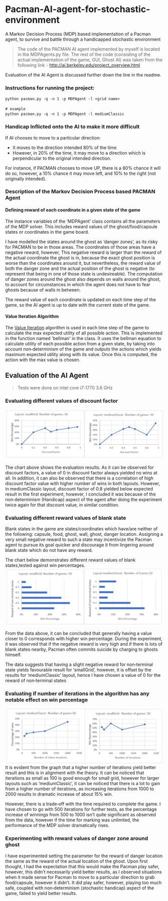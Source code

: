 # Pacman-AI-agent-for-stochastic-environment
A Markov Decision Process (MDP) based implementation of a Pacman agent, to survive and battle through a handicapped stochastic environment

> The code of the PACMAN AI agent implemented by myself is located in the MDPAgents.py file. The rest of the code (consisting of the actual implementation of the game, GUI, Ghost AI) was taken from the following link - http://ai.berkeley.edu/project_overview.html

Evaluation of the AI Agent is discussed further down the line in the readme.

### Instructions for running the project:
```
python pacman.py -q -n 1 -p MDPAgent -l <grid name>

# example
python pacman.py -q -n 1 -p MDPAgent -l mediumClassic
```

### Handicap Inflicted onto the AI to make it more difficult
If AI chooses to move to a particular direction:
* It moves to the direction intended 80% of the time
* However, in 20% of the time, it may move to a direction which is perpendicular to the original intended direction.

For instance, if PACMAN chooses to move UP, there is a 80% chance it will do so, however, a 10% chance it may move left, and 10% to the right (not originally intended).

### Description of the Markov Decision Process based PACMAN Agent
#### Defining reward of each coordinate in a given state of the game 
The instance variables of the ‘MDPAgent’ class contains all the parameters of the MDP solver. This includes reward values of the ghost/food/capsule states or coordinates in the game board. 

I have modelled the states around the ghost as ‘danger zones’, as its risky for PACMAN to be in those areas. The coordinates of those areas have a negative reward, however, This negative reward is larger than the reward of the actual coordinate the ghost is in, because the exact ghost position is worse than the coordinates around it, but nevertheless, the reward value of both the danger zone and the actual position of the ghost is negative (to represent that being in one of those state is undesireable). The computation of danger zones around the ghost also depends on walls around the ghost, to account for circumstances in which the agent does not have to fear ghosts because of walls in between.

The reward value of each coordinate is updated on each time step of the game, so the AI agent is up to date with the current state of the game.

#### Value Iteration Algorithm
The [Value Iteration](https://artint.info/html/ArtInt_227.html#:~:text=Value%20iteration%20is%20a%20method,MDP%20policy%20and%20its%20value.&text=%3D%20maxa%20Qk(s,a)%20for%20k>0.&text=Saving%20the%20V%20array%20results,results%20in%20the%20greatest%20value.) algorithm is used in each time step of the game to calculate the max expected utility of all possible action. This is implemented in the function named 'bellman' in the class. It uses the bellman equation to calculate utility of each possible action from a given state, by taking into account non‐determinism of the game and outputs the actions which yields maximum expected utility along with its value. Once this is computed, the action with the max value is chosen.

## Evaluation of the AI Agent
> Tests were done on intel core i7‐1770 3.6 GHz

### Evaluating different values of discount factor
 ![Evaluating different values of discount factor](https://github.com/Naharul98/Pacman-AI-agent-for-stochastic-environment/blob/master/Discount_Factor_Evaluation_Chart.jpg?raw=true)
 
The chart above shows the evaluation results. As it can be observed for discount factors, a value of 0 in discount factor always yielded no wins at all. In addition, it can also be observed that there is a correlation of high discount factor value with higher number of wins in both layouts. However, in mediumClassic layout, discount factor of 0.8 yielded below expected result in the first experiment, however, I concluded it was because of the non‐determinism (Handicap) aspect of the agent after doing the
experiment twice again for that discount value, in similar condition.

### Evaluating different reward values of blank state
Blank states in the game are states/coordinates which have/are neither of the following: capsule, food, ghost, wall, ghost, danger location. Assigning a very small negative reward to such a state may incentivize the Pacman agent to pursue its goal quicker and discourage it from lingering around blank state which do not have any reward.

The chart below demonstrates different reward values of blank states,tested against win percentages.
 ![Evaluating different reward values of blank state](https://github.com/Naharul98/Pacman-AI-agent-for-stochastic-environment/blob/master/BlankState_Reward_Evaluation_Chart.jpg?raw=true)
 
From the data above, it can be concluded that generally having a value closer to 0 corresponds with higher win percentage. During the experiment, it was observed that if the negative reward is very high and if there is lots of blank states nearby, Pacman often commits suicide by charging to ghosts himself.

The data suggests that having a slight negative reward for non‐terminal state yields favourable result for
‘smallGrid’, however, it is offset by the results for ‘mediumClassic’ layout, hence I have chosen a value of 0 for the
reward of non‐terminal states

### Evaluating if number of iterations in the algorithm has any notable effect on win percentage
![Evaluating impact of number of iteration](https://github.com/Naharul98/Pacman-AI-agent-for-stochastic-environment/blob/master/Iteration_Evaluation_Chart.jpg?raw=true)
It is evident from the graph that a higher number of iterations yield better result and this is in alignment with the theory. It can be noticed that iterations as small as 100 is good enough for small grid, however for larger layouts such as ‘mediumClassic’, it can be noticed that there is a lot to gain from a higher number of iterations, as increasing iterations from 1000 to 2000 results in dramatic increase of about 15% win.

However, there is a trade‐off with the time required to complete the game. I have chosen to go with 500 iterations for further tests, as the percentage increase of winnings from 500 to 1000 isn’t quite significant as observed from the data, however if the time for marking was unlimited, the performance of the MDP solver dramatically rises.
 
### Experimenting with reward values of danger zone around ghost
I have experimented setting the parameter for the reward of danger location the same as the reward of the actual location of the ghost. Upon first thought, I had the expectation that this would make the Pacman play safer, however, this didn’t necessarily yield better results, as I observed situations when it made sense for Pacman to move to a particular direction to grab food/capsule, however it didn’t. It did play safer, however, playing too much safe, coupled with non‐determinism (stochastic handicap) aspect of the game, failed to yield better results.

